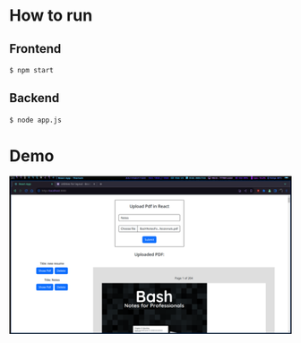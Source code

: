 # How to run

## Frontend

```bash
$ npm start
```

## Backend

```bash
$ node app.js
```

# Demo
![first look](./img/1.png)